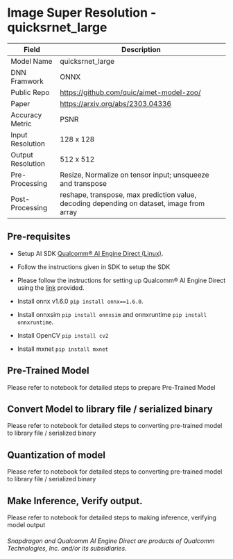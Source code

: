 # Image Super Resolution - quicksrnet_large

| Field | Description |
| --- | --- |
| Model Name | quicksrnet_large |
| DNN Framwork | ONNX |
| Public Repo  | https://github.com/quic/aimet-model-zoo/ |
| Paper        | https://arxiv.org/abs/2303.04336 |
| Accuracy Metric | PSNR |
| Input Resolution | 128 x 128 |
| Output Resolution | 512 x 512 | 
| Pre-Processing | Resize, Normalize on tensor input; unsqueeze and transpose |
| Post-Processing | reshape, transpose, max prediction value, decoding depending on dataset, image from array |


## Pre-requisites

- Setup AI SDK <a href="https://qpm.qualcomm.com/#/main/tools/details/qualcomm_ai_engine_direct"> Qualcomm® AI Engine Direct (Linux)</a>. 

- Follow the instructions given in SDK to setup the SDK 

-  Please follow the instructions for setting up  Qualcomm® AI Engine Direct using the [link](https://docs.qualcomm.com/bundle/publicresource/topics/80-63442-50/setup.html) provided. 

- Install onnx v1.6.0 ```pip install onnx==1.6.0```.

- Install onnxsim ```pip install onnxsim``` and onnxruntime ```pip install onnxruntime```.

- Install OpenCV ```pip install cv2```

- Install mxnet ```pip install mxnet```

## Pre-Trained Model

Please refer to notebook for detailed steps to prepare Pre-Trained Model

## Convert Model to library file / serialized binary

Please refer to notebook for detailed steps to converting pre-trained model to library file / serialized binary

## Quantization of model

Please refer to notebook for detailed steps to converting pre-trained model to library file / serialized binary


## Make Inference, Verify output. 

Please refer to notebook for detailed steps to making inference, verifying model output

###### *Snapdragon and Qualcomm AI Engine Direct are products of Qualcomm Technologies, Inc. and/or its subsidiaries.*
